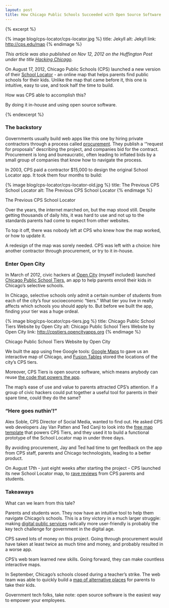 ```yaml
---
layout: post
title: How Chicago Public Schools Succeeded with Open Source Software
---
```


{% excerpt %}

{% image blog/cps-locator/cps-locator.jpg %}
  title: Jekyll
  alt: Jekyll
  link: http://cps.edu/map
{% endimage %}

_This article was also published on Nov 12, 2012 on the Huffington Post under the title [Hacking Chicago](http://www.huffingtonpost.com/derek-eder/chicago-public-schools-locator-map_b_2119284.html)._

On August 17, 2012, Chicago Public Schools (CPS) launched a new version of their [School Locator](http://cps.edu/map) - an online map that helps parents find public schools for their kids. Unlike the map that came before it, this one is intuitive, easy to use, and took half the time to build. 

How was CPS able to accomplish this? 

By doing it in-house and using open source software.

{% endexcerpt %}

### The backstory

Governments usually build web apps like this one by hiring private contractors through a process called [procurement](http://en.wikipedia.org/wiki/Procurement). They publish a ‘“request for proposals” describing the project, and companies bid for the contract. Procurement is long and bureaucratic, often leading to inflated bids by a small group of companies that know how to navigate the process.

In 2003, CPS paid a contractor $15,000 to design the original School Locator app. It took them four months to build:

{% image blog/cps-locator/cps-locator-old.jpg %}
  title: The Previous CPS School Locator
  alt: The Previous CPS School Locator
{% endimage %}

The Previous CPS School Locator

Over the years, the internet marched on, but the map stood still. Despite getting thousands of daily hits, it was hard to use and not up to the standards parents had come to expect from other websites. 

To top it off, there was nobody left at CPS who knew how the map worked, or how to update it. 

A redesign of the map was sorely needed. CPS was left with a choice: hire another contractor through procurement, or try to it in-house.

### Enter Open City

In March of 2012, civic hackers at [Open City](http://opencityapps.org/) (myself included) launched [Chicago Public School Tiers](http://cpstiers.opencityapps.org), an app to help parents enroll their kids in Chicago’s selective schools. 

In Chicago, selective schools only admit a certain number of students from each of the city’s four socioeconomic “tiers.” What tier you live in really affects which schools you should apply to. But before we built the app, finding your tier was a huge ordeal.

{% image blog/cps-locator/cps-tiers.jpg %}
  title: Chicago Public School Tiers Website by Open City
  alt: Chicago Public School Tiers Website by Open City
  link: http://cpstiers.opencityapps.org
{% endimage %}

Chicago Public School Tiers Website by Open City

We built the app using free Google tools: [Google Maps](https://developers.google.com/maps/documentation/javascript/) to gave us an interactive map of Chicago, and [Fusion Tables](http://www.google.com/fusiontables/Home/) stored the locations of the city’s CPS tiers. 

Moreover, CPS Tiers is open source software, which means anybody can reuse [the code that powers the app](https://github.com/open-city/cps-tiers). 

The map’s ease of use and value to parents attracted CPS’s attention. If a group of civic hackers could put together a useful tool for parents in their spare time, could they do the same? 

### “Here goes nuthin’!”

Alex Soble, CPS Director of Social Media, wanted to find out. He asked CPS web developers Jay Van Patten and Ted Canji to look into the [free map template](http://derekeder.com/searchable_map_template/) that powers CPS Tiers, and they used it to build a functional prototype of the School Locator map in under three days.

By avoiding procurement, Jay and Ted had time to get feedback on the app from CPS staff, parents and Chicago technologists, leading to a better product.

On August 17th - just eight weeks after starting the project - CPS launched its new School Locator map, to [rave reviews](http://storify.com/alexsoble/reactions-to-cps-s-new-school-locator-tool) from CPS parents and students.

### Takeaways

What can we learn from this tale?

Parents and students won. They now have an intuitive tool to help them navigate Chicago’s schools. This is a tiny victory in a much larger struggle: making [digital public services](http://digital.cabinetoffice.gov.uk/) radically more user-friendly is probably the key tech challenge for government in the digital age.

CPS saved lots of money on this project. Going through procurement would have taken at least twice as much time and money, and probably resulted in a worse app.

CPS’s web team learned new skills. Going forward, they can make countless interactive maps. 

In September, Chicago’s schools closed during a teacher’s strike. The web team was able to quickly build a [map of alternative places](http://cps.edu/ChildrenFirst/Pages/ChildrenFirstLocator.aspx) for parents to take their kids. 

Government tech folks, take note: open source software is the easiest way to empower your employees.